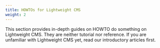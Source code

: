 ```yaml
---
title: HOWTOs for Lightweight CMS
weight: 2
---
```


This section provides in-depth guides on HOWTO do something on Lightweight CMS. They are neither tutorial nor reference. If you are unfamiliar with Lightweight CMS yet, read our introductory articles first.
